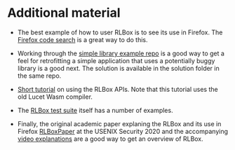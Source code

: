 # Additional material

* The best example of how to user RLBox is to see its use in Firefox. The
  [Firefox code
  search](https://searchfox.org/mozilla-central/search?q=create_sandbox&path=)
  is a great way to do this.

* Working through the [simple library example
  repo](https://github.com/shravanrn/simple_library_example) is a good way to
  get a feel for retrofitting a simple application that uses a potentially
  buggy library is a good next. The solution is available in the solution
  folder in the same repo.

* [Short tutorial](https://github.com/ayushagarwal95/tutorial-rlbox) on using
  the RLBox APIs. Note that this tutorial uses the old Lucet Wasm compiler.

* The [RLBox test suite](https://github.com/PLSysSec/rlbox_sandboxing_api/tree/master/code/tests) itself has a number of examples.

* Finally, the original academic paper explaning the RLBox and its use in
  Firefox
  [RLBoxPaper](https://www.usenix.org/conference/usenixsecurity20/presentation/narayan)
  at the USENIX Security 2020 and the accompanying [video
  explanations](https://cns.ucsd.edu/videos/members/CNS-RR-2020/Captioned/2020_10_15_CNS_Narayan.mp4)
  are a good way to get an overview of RLBox.
